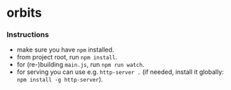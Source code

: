 # orbits

### Instructions

- make sure you have `npm` installed.
- from project root, run `npm install`.
- for (re-)building `main.js`, run `npm run watch`.
- for serving you can use e.g. `http-server .` (if needed, install it globally: `npm install -g http-server`).
